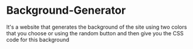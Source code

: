 # Background-Generator
It's a website that generates the background of the site using two colors that you choose or using the random button
and then give you the CSS code for this background
